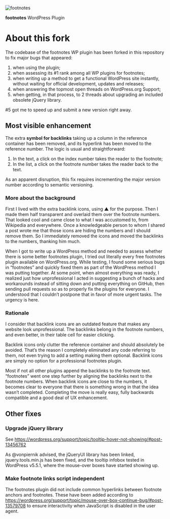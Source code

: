 ![footnotes](https://raw.githubusercontent.com/media-competence-institute/footnotes/master/assets/footnotes.png)

**footnotes** WordPress Plugin

# About this fork

The codebase of the footnotes WP plugin has been forked in this repository to fix major bugs that appeared:
1. when using the plugin;
2. when assessing its #1 rank among all WP plugins for footnotes;
3. when writing up a method to get a functional WordPress site instantly, without waiting for official development, updates and releases;
4. when answering the topmost open threads on WordPress.org Support;
5. when getting, in that process, to 2 threads about upgrading an included obsolete jQuery library.

#5 got me to speed up and submit a new version right away.

## Most visible enhancement

The extra **symbol for backlinks** taking up a column in the reference container has been removed, and its hyperlink has been moved to the reference number. The logic is usual and straightforward:
1. In the text, a click on the index number takes the reader to the footnote;
2. In the list, a click on the footnote number takes the reader back to the text.

As an apparent disruption, this fix requires incrementing the major version number according to semantic versioning.

### More about the background

First I lived with the extra backlink icons, using ▲ for the purpose. Then I made them half transparent and overlaid them over the footnote numbers. That looked cool and came close to what I was accustomed to, from Wikipedia and everywhere. Once a knowledgeable person to whom I shared a post wrote me that those icons are hiding the numbers and I should remove them. So I immediately removed the icons and moved the backlinks to the numbers, thanking him much.

When I got to write up a WordPress method and needed to assess whether there is some better footnotes plugin, I tried out literally every free footnotes plugin available on WordPress.org. While testing, I found some serious bugs in “footnotes” and quickly fixed them as part of the WordPress method I was putting together. At some point, when almost everything was ready, I realized just how unprofessional I acted in suggesting a bunch of hacks and workarounds instead of sitting down and putting everything on GitHub, then sending pull requests so as to properly fix the plugins for everyone. I understood that I couldn’t postpone that in favor of more urgent tasks. The urgency is here.

### Rationale

I consider that backlink icons are an outdated feature that makes any website look unprofessional. The backlinks belong in the footnote numbers, and even better, in their table cell for easier clicking.

Backlink icons only clutter the reference container and should absolutely be avoided. That’s the reason I completely eliminated any code referring to them, not even trying to add a setting making them optional. Backlink icons are simply no option for a professional footnotes plugin.

Most if not all other plugins append the backlinks to the footnote text. “footnotes” went one step further by aligning the backlinks next to the footnote numbers. When backlink icons are close to the numbers, it becomes clear to everyone that there is something wrong in that the idea wasn’t completed. Completing the move is really easy, fully backwards compatible and a good deal of UX enhancement.

## Other fixes

### Upgrade jQuery library

See https://wordpress.org/support/topic/tooltip-hover-not-showing/#post-13456762

As @vonpiernik advised, the jQueryUI library has been linked, jquery.tools.min.js has been fixed, and the tooltip infobox tested in WordPress v5.5.1, where the mouse-over boxes have started showing up.

### Make footnote links script independent

The footnotes plugin did not include common hyperlinks between footnote anchors and footnotes. These have been added according to https://wordpress.org/support/topic/mouse-over-box-continue-bug/#post-13579708 to ensure interactivity when JavaScript is disabled in the user agent.
